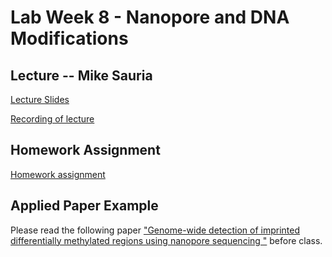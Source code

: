 # Lab Week 8 - Nanopore and DNA Modifications

## Lecture -- Mike Sauria

[Lecture Slides](https://github.com/bxlab/cmdb-quantbio/raw/main/assignments/lab/nanopore-seq/slides_asynchronous_or_livecoding_resources/Nanopore.pdf)

[Recording of lecture](https://livejohnshopkins.sharepoint.com/:v:/s/qbb2021/ERW17eQvFq5Irj8iQkJ4BScB2Z8oBpXLHr-zKXxfabNvwg?e=mQpmO9)

## Homework Assignment

[Homework assignment](https://bxlab.github.io/cmdb-quantbio/assignments/lab/nanopore-seq/assignment/)

## Applied Paper Example

Please read the following paper ["Genome-wide detection of imprinted differentially methylated regions using nanopore sequencing "](https://pubmed.ncbi.nlm.nih.gov/35787786/) before class.
